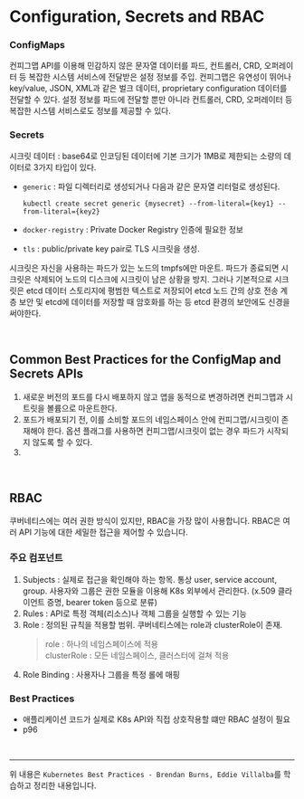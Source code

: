 # Configuration, Secrets and RBAC

### ConfigMaps

컨피그맵 API를 이용해 민감하지 않은 문자열 데이터를 파드, 컨트롤러, CRD, 오퍼레이터 등 복잡한 시스템 서비스에 전달받은 설정 정보를 주입. 컨피그맵은 유연성이 뛰어나 key/value, JSON, XML과 같은 벌크 데이터, proprietary configuration 데이터를 전달할 수 있다. 설정 정보를 파드에 전달할 뿐만 아니라 컨트롤러, CRD, 오퍼레이터 등 복잡한 시스템 서비스로도 정보를 제공할 수 있다.

### Secrets

시크릿 데이터 : base64로 인코딩된 데이터에 기본 크기가 1MB로 제한되는 소량의 데이터로 3가지 타입이 있다.

- `generic` : 파일 디렉터리로 생성되거나 다음과 같은 문자열 리터럴로 생성된다.

      kubectl create secret generic {mysecret} --from-literal={key1} --from-literal={key2}

- `docker-registry` : Private Docker Registry 인증에 필요한 정보
- `tls` : public/private key pair로 TLS 시크릿을 생성.

시크릿은 자신을 사용하는 파드가 있는 노드의 tmpfs에만 마운트. 파드가 종료되면 시크릿은 삭제되어 노드의 디스크에 시크릿이 남은 상황을 방지.
그러나 기본적으로 시크릿은 etcd 데이터 스토리지에 평범한 텍스트로 저장되어 etcd 노드 간의 상호 전송 계층 보안 및 etcd에 데이터를 저장할 때 암호화를 하는 등 etcd 환경의 보안에도 신경을 써야한다.

<br>

## Common Best Practices for the ConfigMap and Secrets APIs

1. 새로운 버전의 포드를 다시 배포하지 않고 앱을 동적으로 변경하려면 컨피그맵과 시트릿을 볼륨으로 마운트한다.
2. 포드가 배포되기 전, 이를 소비할 포드의 네임스페이스 안에 컨피그맵/시크릿이 존재해야 한다. 옵션 플래그를 사용하면 컨피그맵/시크릿이 없는 경우 파드가 시작되지 않도록 할 수 있다.
3.

<br>

## RBAC

쿠버네티스에는 여러 권한 방식이 있지만, RBAC을 가장 많이 사용합니다. RBAC은 여러 API 기능에 대한 세밀한 접근을 제어할 수 있습니다.

### 주요 컴포넌트

1. Subjects : 실제로 접근을 확인해야 하는 항목. 통상 user, service account, group. 사용자와 그룹은 권한 모듈을 이용해 K8s 외부에서 관리한다. (x.509 클라이언트 증명, bearer token 등으로 분류)
2. Rules : API로 특정 객체(리소스)나 객체 그룹을 실행할 수 있는 기능
3. Role : 정의된 규칙을 적용할 범위. 쿠버네티스에는 role과 clusterRole이 존재.
   > role : 하나의 네임스페이스에 적용 <br>
   > clusterRole : 모든 네임스페이스, 클러스터에 걸쳐 적용
4. Role Binding : 사용자나 그룹을 특정 롤에 매핑

### Best Practices

- 애플리케이션 코드가 실제로 K8s API와 직접 상호작용할 떄만 RBAC 설정이 필요
- p96

<br>

---

위 내용은 `Kubernetes Best Practices - Brendan Burns, Eddie Villalba`를 학습하고 정리한 내용입니다.
